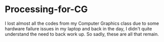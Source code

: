 # Processing-for-CG
I lost almost all the codes from my Computer Graphics class due to some hardware failure issues in my laptop and back in the day, I didn't quite understand the need to back work up. So sadly, these are all that remain.
